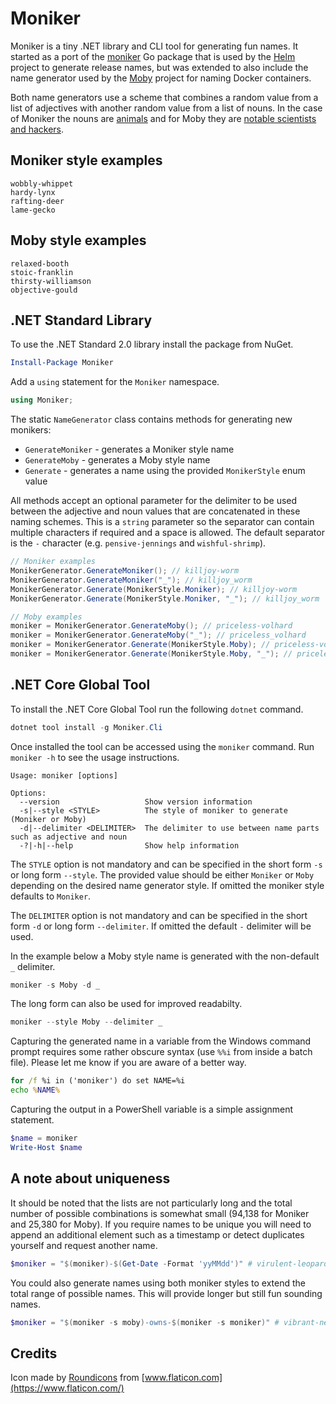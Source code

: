 

# Moniker

Moniker is a tiny .NET library and CLI tool for generating fun names. It started as a port of the [moniker](https://github.com/technosophos/moniker) Go package that is used by the [Helm](https://github.com/helm/helm) project to generate release names, but was extended to also include the name generator used by the [Moby](https://github.com/moby/moby) project for naming Docker containers.

Both name generators use a scheme that combines a random value from a list of adjectives with another random value from a list of nouns. In the case of Moniker the nouns are [animals](https://github.com/technosophos/moniker/blob/master/animals.txt) and for Moby they are [notable scientists and hackers](https://github.com/moby/moby/blob/master/pkg/namesgenerator/names-generator.go#L114).

## Moniker style examples

```
wobbly-whippet
hardy-lynx
rafting-deer
lame-gecko
```

## Moby style examples

```
relaxed-booth
stoic-franklin
thirsty-williamson
objective-gould
```

## .NET Standard Library

To use the .NET Standard 2.0 library install the package from NuGet.

```PowerShell
Install-Package Moniker
```

Add a `using` statement for the `Moniker` namespace.

```csharp
using Moniker;
```

The static `NameGenerator` class contains methods for generating new monikers:

- `GenerateMoniker` - generates a Moniker style name
- `GenerateMoby` - generates a Moby style name
- `Generate` - generates a name using the provided `MonikerStyle` enum value

All methods accept an optional parameter for the delimiter to be used between the adjective and noun values that are concatenated in these naming schemes. This is a `string` parameter so the separator can contain multiple characters if required and a space is allowed. The default separator is the `-` character (e.g. `pensive-jennings` and `wishful-shrimp`).

```csharp
// Moniker examples
MonikerGenerator.GenerateMoniker(); // killjoy-worm
MonikerGenerator.GenerateMoniker("_"); // killjoy_worm
MonikerGenerator.Generate(MonikerStyle.Moniker); // killjoy-worm
MonikerGenerator.Generate(MonikerStyle.Moniker, "_"); // killjoy_worm

// Moby examples
moniker = MonikerGenerator.GenerateMoby(); // priceless-volhard
moniker = MonikerGenerator.GenerateMoby("_"); // priceless_volhard
moniker = MonikerGenerator.Generate(MonikerStyle.Moby); // priceless-volhard
moniker = MonikerGenerator.Generate(MonikerStyle.Moby, "_"); // priceless_volhard
```

## .NET Core Global Tool

To install the .NET Core Global Tool run the following `dotnet` command.

```PowerShell
dotnet tool install -g Moniker.Cli
```

Once installed the tool can be accessed using the `moniker` command. Run `moniker -h` to see the usage instructions.

```
Usage: moniker [options]

Options:
  --version                   Show version information
  -s|--style <STYLE>          The style of moniker to generate (Moniker or Moby)
  -d|--delimiter <DELIMITER>  The delimiter to use between name parts such as adjective and noun
  -?|-h|--help                Show help information
```

The `STYLE` option is not mandatory and can be specified in the short form `-s` or long form `--style`. The provided value should be either `Moniker` or `Moby` depending on the desired name generator style. If omitted the moniker style defaults to `Moniker`.

The `DELIMITER` option is not mandatory and can be specified in the short form `-d` or long form `--delimiter`. If omitted the default `-` delimiter will be used.

In the example below a Moby style name is generated with the non-default `_` delimiter.

```PowerShell
moniker -s Moby -d _
```

The long form can also be used for improved readabilty.

```PowerShell
moniker --style Moby --delimiter _
```

Capturing the generated name in a variable from the Windows command prompt requires some rather obscure syntax (use `%%i` from inside a batch file). Please let me know if you are aware of a better way.

```bat
for /f %i in ('moniker') do set NAME=%i
echo %NAME%
```

Capturing the output in a PowerShell variable is a simple assignment statement.

```PowerShell
$name = moniker
Write-Host $name
```

## A note about uniqueness

It should be noted that the lists are not particularly long and the total number of possible combinations is somewhat small (94,138 for Moniker and 25,380 for Moby). If you require names to be unique you will need to append an additional element such as a timestamp or detect duplicates yourself and request another name.

```PowerShell
$moniker = "$(moniker)-$(Get-Date -Format 'yyMMdd')" # virulent-leopard-191022
```

You could also generate names using both moniker styles to extend the total range of possible names. This will provide longer but still fun sounding names.

```PowerShell
$moniker = "$(moniker -s moby)-owns-$(moniker -s moniker)" # vibrant-newton-owns-warped-rabbit
```

## Credits

Icon made by [Roundicons](https://www.flaticon.com/authors/roundicons) from [www.flaticon.com](https://www.flaticon.com/)